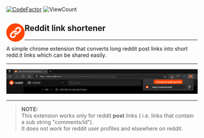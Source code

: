 [![CodeFactor](https://www.codefactor.io/repository/github/sourhub226/reddit-link-shortener-chrome-extension/badge?s=31289ff6224e1e4b2993d70216cdee0223b79b60)](https://www.codefactor.io/repository/github/sourhub226/reddit-link-shortener-chrome-extension)
![ViewCount](https://views.whatilearened.today/views/github/sourhub226/reddit-link-shortener-chrome-extension.svg)

## <img align="left" src="src/ext-icons/ext-logo-48.png"> Reddit link shortener

---

A simple chrome extension that converts long reddit post links into short redd.it links which can be shared easily.

---

![screenshot](screenshot.png)

---

> **NOTE:**  
> This extension works only for reddit **post** links ( i.e. links that contain a sub string "comments/id").<br>
> It does not work for reddit user profiles and elsewhere on reddit.

